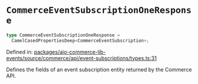 # `CommerceEventSubscriptionOneResponse`

```ts
type CommerceEventSubscriptionOneResponse =
  CamelCasedPropertiesDeep<CommerceEventSubscription>;
```

Defined in: [packages/aio-commerce-lib-events/source/commerce/api/event-subscriptions/types.ts:31](https://github.com/adobe/aio-commerce-sdk/blob/5a56cf6f89369fbe4cacf586ea1b3d08993680a9/packages/aio-commerce-lib-events/source/commerce/api/event-subscriptions/types.ts#L31)

Defines the fields of an event subscription entity returned by the Commerce API.

